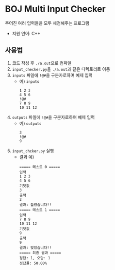 # BOJ Multi Input Checker
주어진 여러 입력들을 모두 체점해주는 프로그램

- 지원 언어: C++

## 사용법
1. 코드 작성 후 `./a.out`으로 컴파일
2. `input_checker.py`을 `./a.out`과 같은 디렉토리로 이동 
3. `inputs` 파일에 `!@#`을 구분자로하여 예제 입력
    - 예) `inputs`
        ```
        1 2 3
        4 5 6
        !@#
        7 8 9
        10 11 12   
        ```
4. `outputs` 파일에 `!@#`을 구분자로하여 예제 입력
    - 예) `outputs`
        ```
        3
        !@#
        9
        ```
5. `input_chcker.py` 실행
    - 결과 예)
        ```
        ===== 테스트 0 =====
        입력
        1 2 3
        4 5 6
        기댓값
        3
        출력
        2
        결과: 틀렸습니다!!
        ===== 테스트 1 =====
        입력
        7 8 9
        10 11 12
        기댓값
        9
        출력
        9
        결과: 맞았습니다!!
        ===== 최종 결과 =====
        정답: 1, 오답: 1
        정답률: 50.00%
        ```